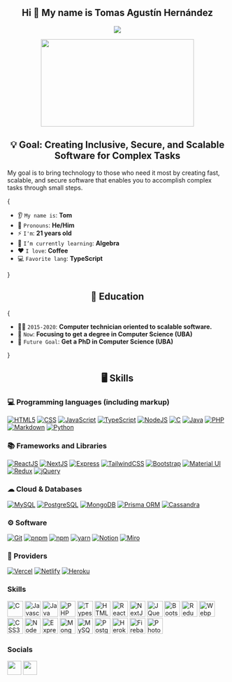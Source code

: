 <h2 align="center"> Hi 👋 My name is Tomas Agustín Hernández </h2>
<p align="center">
    <img src="https://komarev.com/ghpvc/?username=tomihq"/> 
</p>

<p align="center" style="object-fit: cover;">
    <img src="https://media.tenor.com/2ePv10lBD6EAAAAd/cat-kitty.gif" width=350 height=200 /> 
</p>

<h2 align="center">💡 Goal: Creating Inclusive, Secure, and Scalable Software for Complex Tasks</h2>
<p>My goal is to bring technology to those who need it most by creating fast, scalable, and secure software that enables you to accomplish complex tasks through small steps.</p>

{  

* 👂 `My name is`: **Tom**
* 👩 `Pronouns`: **He/Him**
* ⚡ `I'm`: **21 years old**
* 🌱 `I’m currently learning`: **Algebra**
* ❤️ `I love`: **Coffee**  
* 💻 `Favorite lang`: **TypeScript**
  
}

<h2 align="center">📘 Education </h2>
{  

* 👨‍🎓 `2015-2020`: **Computer technician oriented to scalable software.**
* 📘 `Now`: **Focusing to get a degree in Computer Science (UBA)**
* 🌟 `Future Goal`: **Get a PhD in Computer Science (UBA)**

}

<h2 align="center">🖥️ Skills </h2>
<h3> 💻 Programming languages (including markup) </h3>
<a href="https://img.shields.io/badge/HTML5-E34F26?style=for-the-badge&logo=html5&logoColor=white"><img alt="HTML5" src="https://img.shields.io/badge/HTML5-E34F26?style=for-the-badge&logo=html5&logoColor=white"></a>
<a href="https://img.shields.io/badge/CSS3-1572B6?style=for-the-badge&logo=css3&logoColor=white"><img alt="CSS" src="https://img.shields.io/badge/CSS3-1572B6?style=for-the-badge&logo=css3&logoColor=white"></a>
<a href="https://img.shields.io/badge/JavaScript-323330?style=for-the-badge&logo=javascript&logoColor=F7DF1E"><img alt="JavaScript" src="https://img.shields.io/badge/JavaScript-323330?style=for-the-badge&logo=javascript&logoColor=F7DF1E"></a>
<a href="https://img.shields.io/badge/TypeScript-007ACC?style=for-the-badge&logo=typescript&logoColor=white"><img alt="TypeScript" src="https://img.shields.io/badge/TypeScript-007ACC?style=for-the-badge&logo=typescript&logoColor=white"></a>
<a href="https://img.shields.io/badge/Node.js-43853D?style=for-the-badge&logo=node.js&logoColor=white"><img alt="NodeJS" src="https://img.shields.io/badge/Node.js-43853D?style=for-the-badge&logo=node.js&logoColor=white"></a>
<a href="https://img.shields.io/badge/C-00599C?style=for-the-badge&logo=c&logoColor=white"><img alt="C" src="https://img.shields.io/badge/C-00599C?style=for-the-badge&logo=c&logoColor=white"></a>
<a href="https://img.shields.io/badge/Java-ED8B00?style=for-the-badge&logo=openjdk&logoColor=white"><img alt="Java" src="https://img.shields.io/badge/Java-ED8B00?style=for-the-badge&logo=openjdk&logoColor=white"></a>
<a href="https://img.shields.io/badge/PHP-777BB4?style=for-the-badge&logo=php&logoColor=white"><img alt="PHP" src="https://img.shields.io/badge/PHP-777BB4?style=for-the-badge&logo=php&logoColor=white"></a>
<a href="https://img.shields.io/badge/Markdown-000000?style=for-the-badge&logo=markdown&logoColor=white"><img alt="Markdown" src="https://img.shields.io/badge/Markdown-000000?style=for-the-badge&logo=markdown&logoColor=white"></a>
<a href="https://img.shields.io/badge/Python-3776AB?style=for-the-badge&logo=python&logoColor=white"><img alt="Python" src="https://img.shields.io/badge/Python-3776AB?style=for-the-badge&logo=python&logoColor=white"></a>


<h3> 📚 Frameworks and Libraries </h3>
<a href="https://img.shields.io/badge/React-20232A?style=for-the-badge&logo=react&logoColor=61DAFB"><img alt="ReactJS" src="https://img.shields.io/badge/React-20232A?style=for-the-badge&logo=react&logoColor=61DAFB"></a>
<a href="https://img.shields.io/badge/Next-black?style=for-the-badge&logo=next.js&logoColor=white"><img alt="NextJS" src="https://img.shields.io/badge/Next-black?style=for-the-badge&logo=next.js&logoColor=white"></a>
<a href="https://img.shields.io/badge/Express.js-404D59?style=for-the-badge"><img alt="Express" src="https://img.shields.io/badge/Express.js-404D59?style=for-the-badge"></a>
<a href="https://img.shields.io/badge/Tailwind_CSS-38B2AC?style=for-the-badge&logo=tailwind-css&logoColor=white"><img alt="TailwindCSS" src="https://img.shields.io/badge/Tailwind_CSS-38B2AC?style=for-the-badge&logo=tailwind-css&logoColor=white"></a>
<a href="https://img.shields.io/badge/Bootstrap-563D7C?style=for-the-badge&logo=bootstrap&logoColor=white"><img alt="Bootstrap" src="https://img.shields.io/badge/Bootstrap-563D7C?style=for-the-badge&logo=bootstrap&logoColor=white"></a>
<a href="https://img.shields.io/badge/Material--UI-0081CB?style=for-the-badge&logo=material-ui&logoColor=white"><img alt="Material UI" src="https://img.shields.io/badge/Material--UI-0081CB?style=for-the-badge&logo=material-ui&logoColor=white"></a>
<a href="https://img.shields.io/badge/Redux-593D88?style=for-the-badge&logo=redux&logoColor=white"><img alt="Redux" src="https://img.shields.io/badge/Redux-593D88?style=for-the-badge&logo=redux&logoColor=white"></a>
<a href="https://img.shields.io/badge/jQuery-0769AD?style=for-the-badge&logo=jquery&logoColor=white"><img alt="jQuery" src="https://img.shields.io/badge/jQuery-0769AD?style=for-the-badge&logo=jquery&logoColor=white"></a>
<h3> ☁ Cloud & Databases </h3>
<a href="https://img.shields.io/badge/MySQL-00000F?style=for-the-badge&logo=mysql&logoColor=white"><img alt="MySQL" src="https://img.shields.io/badge/MySQL-00000F?style=for-the-badge&logo=mysql&logoColor=white"></a>
<a href="https://img.shields.io/badge/PostgreSQL-316192?style=for-the-badge&logo=postgresql&logoColor=white"><img alt="PostgreSQL" src="https://img.shields.io/badge/PostgreSQL-316192?style=for-the-badge&logo=postgresql&logoColor=white"></a>
<a href="https://img.shields.io/badge/MongoDB-4EA94B?style=for-the-badge&logo=mongodb&logoColor=white"><img alt="MongoDB" src="https://img.shields.io/badge/MongoDB-4EA94B?style=for-the-badge&logo=mongodb&logoColor=white"></a>
<a href="https://img.shields.io/badge/Prisma-3982CE?style=for-the-badge&logo=Prisma&logoColor=white"><img alt="Prisma ORM" src="https://img.shields.io/badge/Prisma-3982CE?style=for-the-badge&logo=Prisma&logoColor=white"></a>
<a href="https://img.shields.io/badge/Cassandra-1287B1?style=for-the-badge&logo=apache%20cassandra&logoColor=white"><img alt="Cassandra" src="https://img.shields.io/badge/Cassandra-1287B1?style=for-the-badge&logo=apache%20cassandra&logoColor=white"></a>

<h3> ⚙ Software </h3>
<a href="https://img.shields.io/badge/GIT-E44C30?style=for-the-badge&logo=git&logoColor=white"><img alt="Git" src="https://img.shields.io/badge/GIT-E44C30?style=for-the-badge&logo=git&logoColor=white"></a>
<a href="https://img.shields.io/badge/pnpm-%234a4a4a.svg?style=for-the-badge&logo=pnpm&logoColor=f69220"><img alt="pnpm" src="https://img.shields.io/badge/pnpm-%234a4a4a.svg?style=for-the-badge&logo=pnpm&logoColor=f69220"></a>
<a href="https://img.shields.io/badge/NPM-%23CB3837.svg?style=for-the-badge&logo=npm&logoColor=white"><img alt="npm" src="https://img.shields.io/badge/NPM-%23CB3837.svg?style=for-the-badge&logo=npm&logoColor=white"></a>
<a href="https://img.shields.io/badge/yarn-%232C8EBB.svg?style=for-the-badge&logo=yarn&logoColor=white"><img alt="yarn" src="https://img.shields.io/badge/yarn-%232C8EBB.svg?style=for-the-badge&logo=yarn&logoColor=white"></a>
<a href="https://img.shields.io/badge/Notion-000000?style=for-the-badge&logo=notion&logoColor=white"><img alt="Notion" src="https://img.shields.io/badge/Notion-000000?style=for-the-badge&logo=notion&logoColor=white"></a>
<a href="https://img.shields.io/badge/Miro-050038?style=for-the-badge&logo=Miro&logoColor=white"><img alt="Miro" src="https://img.shields.io/badge/Miro-050038?style=for-the-badge&logo=Miro&logoColor=white"></a>

<h3> 🔌 Providers </h3>
<a href="https://img.shields.io/badge/Vercel-000000?style=for-the-badge&logo=vercel&logoColor=white"><img alt="Vercel" src="https://img.shields.io/badge/Vercel-000000?style=for-the-badge&logo=vercel&logoColor=white"></a>
<a href="https://img.shields.io/badge/Netlify-00C7B7?style=for-the-badge&logo=netlify&logoColor=white"><img alt="Netlify" src="https://img.shields.io/badge/Netlify-00C7B7?style=for-the-badge&logo=netlify&logoColor=white"></a>
<a href="https://img.shields.io/badge/Heroku-430098?style=for-the-badge&logo=heroku&logoColor=white"><img alt="Heroku" src="https://img.shields.io/badge/Heroku-430098?style=for-the-badge&logo=heroku&logoColor=white"></a>





### Skills

<p align="left">
<a href="https://docs.microsoft.com/en-us/cpp/?view=msvc-170" target="_blank" rel="noreferrer"><img src="https://raw.githubusercontent.com/danielcranney/readme-generator/main/public/icons/skills/c-colored.svg" width="36" height="36" alt="C" /></a>
<a href="https://developer.mozilla.org/en-US/docs/Web/JavaScript" target="_blank" rel="noreferrer"><img src="https://raw.githubusercontent.com/danielcranney/readme-generator/main/public/icons/skills/javascript-colored.svg" width="36" height="36" alt="Javascript" /></a>
<a href="https://www.oracle.com/java/" target="_blank" rel="noreferrer"><img src="https://raw.githubusercontent.com/danielcranney/readme-generator/main/public/icons/skills/java-colored.svg" width="36" height="36" alt="Java" /></a>
<a href="https://www.php.net/" target="_blank" rel="noreferrer"><img src="https://raw.githubusercontent.com/danielcranney/readme-generator/main/public/icons/skills/php-colored.svg" width="36" height="36" alt="PHP" /></a>
<a href="https://www.typescriptlang.org/" target="_blank" rel="noreferrer"><img src="https://raw.githubusercontent.com/danielcranney/readme-generator/main/public/icons/skills/typescript-colored.svg" width="36" height="36" alt="Typescript" /></a>
<a href="https://developer.mozilla.org/en-US/docs/Glossary/HTML5" target="_blank" rel="noreferrer"><img src="https://raw.githubusercontent.com/danielcranney/readme-generator/main/public/icons/skills/html5-colored.svg" width="36" height="36" alt="HTML5" /></a>
<a href="https://reactjs.org/" target="_blank" rel="noreferrer"><img src="https://raw.githubusercontent.com/danielcranney/readme-generator/main/public/icons/skills/react-colored.svg" width="36" height="36" alt="React" /></a>
<a href="https://nextjs.org/docs" target="_blank" rel="noreferrer"><img src="https://raw.githubusercontent.com/danielcranney/readme-generator/main/public/icons/skills/nextjs-colored-dark.svg" width="36" height="36" alt="NextJs" /></a>
<a href="https://jquery.com/" target="_blank" rel="noreferrer"><img src="https://raw.githubusercontent.com/danielcranney/readme-generator/main/public/icons/skills/jquery-colored.svg" width="36" height="36" alt="JQuery" /></a>
<a href="https://getbootstrap.com/" target="_blank" rel="noreferrer"><img src="https://raw.githubusercontent.com/danielcranney/readme-generator/main/public/icons/skills/bootstrap-colored.svg" width="36" height="36" alt="Bootstrap" /></a>
<a href="https://redux.js.org/" target="_blank" rel="noreferrer"><img src="https://raw.githubusercontent.com/danielcranney/readme-generator/main/public/icons/skills/redux-colored.svg" width="36" height="36" alt="Redux" /></a>
<a href="https://webpack.js.org/" target="_blank" rel="noreferrer"><img src="https://raw.githubusercontent.com/danielcranney/readme-generator/main/public/icons/skills/webpack-colored.svg" width="36" height="36" alt="Webpack" /></a>
<a href="https://www.w3.org/TR/CSS/#css" target="_blank" rel="noreferrer"><img src="https://raw.githubusercontent.com/danielcranney/readme-generator/main/public/icons/skills/css3-colored.svg" width="36" height="36" alt="CSS3" /></a>
<a href="https://nodejs.org/en/" target="_blank" rel="noreferrer"><img src="https://raw.githubusercontent.com/danielcranney/readme-generator/main/public/icons/skills/nodejs-colored.svg" width="36" height="36" alt="NodeJS" /></a>
<a href="https://expressjs.com/" target="_blank" rel="noreferrer"><img src="https://raw.githubusercontent.com/danielcranney/readme-generator/main/public/icons/skills/express-colored-dark.svg" width="36" height="36" alt="Express" /></a>
<a href="https://www.mongodb.com/" target="_blank" rel="noreferrer"><img src="https://raw.githubusercontent.com/danielcranney/readme-generator/main/public/icons/skills/mongodb-colored.svg" width="36" height="36" alt="MongoDB" /></a>
<a href="https://www.mysql.com/" target="_blank" rel="noreferrer"><img src="https://raw.githubusercontent.com/danielcranney/readme-generator/main/public/icons/skills/mysql-colored.svg" width="36" height="36" alt="MySQL" /></a>
<a href="https://www.postgresql.org/" target="_blank" rel="noreferrer"><img src="https://raw.githubusercontent.com/danielcranney/readme-generator/main/public/icons/skills/postgresql-colored.svg" width="36" height="36" alt="PostgreSQL" /></a>
<a href="https://www.heroku.com/" target="_blank" rel="noreferrer"><img src="https://raw.githubusercontent.com/danielcranney/readme-generator/main/public/icons/skills/heroku-colored.svg" width="36" height="36" alt="Heroku" /></a>
<a href="https://firebase.google.com/" target="_blank" rel="noreferrer"><img src="https://raw.githubusercontent.com/danielcranney/readme-generator/main/public/icons/skills/firebase-colored.svg" width="36" height="36" alt="Firebase" /></a>
<a href="https://www.adobe.com/uk/products/photoshop.html" target="_blank" rel="noreferrer"><img src="https://raw.githubusercontent.com/danielcranney/readme-generator/main/public/icons/skills/photoshop-colored-dark.svg" width="36" height="36" alt="Photoshop" /></a>
</p>


### Socials

<p align="left"> <a href="https://www.github.com/tomihq" target="_blank" rel="noreferrer"><img src="https://raw.githubusercontent.com/danielcranney/readme-generator/main/public/icons/socials/github-dark.svg" width="32" height="32" /></a> <a href="https://www.linkedin.com/in/tomihq" target="_blank" rel="noreferrer"><img src="https://raw.githubusercontent.com/danielcranney/readme-generator/main/public/icons/socials/linkedin.svg" width="32" height="32" /></a></p>
